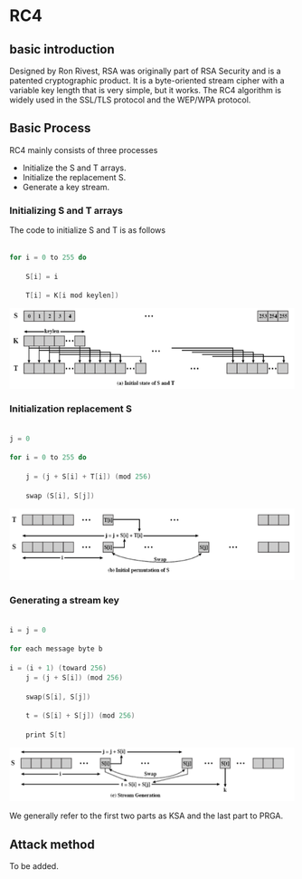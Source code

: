 # RC4



## basic introduction


Designed by Ron Rivest, RSA was originally part of RSA Security and is a patented cryptographic product. It is a byte-oriented stream cipher with a variable key length that is very simple, but it works. The RC4 algorithm is widely used in the SSL/TLS protocol and the WEP/WPA protocol.


## Basic Process


RC4 mainly consists of three processes


- Initialize the S and T arrays.
- Initialize the replacement S.
- Generate a key stream.


### Initializing S and T arrays


The code to initialize S and T is as follows


```c

for i = 0 to 255 do

	S[i] = i

	T[i] = K[i mod keylen])

```



 ![image-20180714192918699](figure/rc4_s_t.png)



### Initialization replacement S


```c

j = 0

for i = 0 to 255 do 

	j = (j + S[i] + T[i]) (mod 256) 

	swap (S[i], S[j])

```



![image-20180714193448454](figure/rc4_s.png)



### Generating a stream key


```c

i = j = 0 

for each message byte b

i = (i + 1) (toward 256)
	j = (j + S[i]) (mod 256)

	swap(S[i], S[j])

	t = (S[i] + S[j]) (mod 256) 

	print S[t]

```



![image-20180714193537976](figure/rc4_key.png)



We generally refer to the first two parts as KSA and the last part to PRGA.


## Attack method


To be added.

